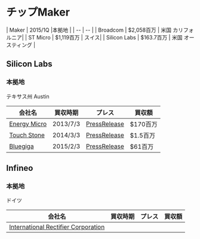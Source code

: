 # チップMaker


| Maker | 2015/1Q |本拠地 |
| -- | -- |
| Broadcom |  $2,058百万 | 米国 カリフォルニア|
| ST Micro |  $1,119百万 | スイス|
| Silicon Labs | $163.7百万 | 米国 オースティング |


## Silicon Labs

### 本拠地
テキサス州 Austin

| 会社名 | 買収時期 | プレス | 買収額 |
| -- | -- | -- | -- |
| [Energy Micro](http://www.silabs.com/Pages/default.aspx) | 2013/7/3|  [PressRelease](http://news.silabs.com/press-release/corporate-news/silicon-labs-acquire-energy-micro-leader-low-power-arm-cortex-based-mic) | $170百万|
| [Touch Stone](http://www.silabs.com/products/analog/Pages/default.aspx)| 2014/3/3|[PressRelease](http://news.silabs.com/press-release/corporate-news/silicon-labs-acquires-low-power-analog-ic-products) | $1.5百万 | 
| [Bluegiga](http://www.bluegiga.com/) | 2015/2/3 | [PressRelease](http://news.silabs.com/press-release/corporate-news/silicon-labs-acquires-bluegiga-leader-bluetooth-and-wi-fi-connectivity-) | $61百万 |

## Infineo

### 本拠地
ドイツ

| 会社名 | 買収時期 | プレス | 買収額 |
| -- | -- | -- | -- |
| [International Rectifier Corporation](http://www.irf.com/index) | | 
 





